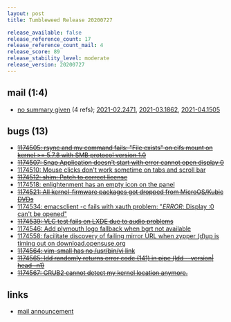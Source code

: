 ```yaml
---
layout: post
title: Tumbleweed Release 20200727

release_available: false
release_reference_count: 17
release_reference_count_mail: 4
release_score: 89
release_stability_level: moderate
release_version: 20200727
---
```


## mail (1:4)

- [no summary given](https://github.com/boombatower/tumbleweed-review/issues/10) (4 refs); [2021-02.2471](https://github.com/boombatower/tumbleweed-review/issues/10), [2021-03.1862](https://github.com/boombatower/tumbleweed-review/issues/10), [2021-04.1505](https://github.com/boombatower/tumbleweed-review/issues/10)

## bugs (13)

<!--more-->

- ~~[1174505: rsync and mv command fails: "File exists" on cifs mount on kernel >= 5.7.8 with SMB protocol version 1.0](https://bugzilla.opensuse.org/show_bug.cgi?id=1174505)~~
- ~~[1174507: Snap Application doesn't start with error cannot open display 0](https://bugzilla.opensuse.org/show_bug.cgi?id=1174507)~~
- [1174510: Mouse clicks don't work sometime on tabs and scroll bar](https://bugzilla.opensuse.org/show_bug.cgi?id=1174510)
- ~~[1174512: shim: Patch to correct license](https://bugzilla.opensuse.org/show_bug.cgi?id=1174512)~~
- [1174518: enlightenment has an empty icon on the panel](https://bugzilla.opensuse.org/show_bug.cgi?id=1174518)
- ~~[1174521: All kernel-firmware packages got dropped from MicroOS/Kubic DVDs](https://bugzilla.opensuse.org/show_bug.cgi?id=1174521)~~
- [1174534: emacsclient -c fails with xauth problem: "*ERROR*: Display :0 can't be opened"](https://bugzilla.opensuse.org/show_bug.cgi?id=1174534)
- ~~[1174539: VLC test fails on LXDE due to audio problems](https://bugzilla.opensuse.org/show_bug.cgi?id=1174539)~~
- [1174546: Add plymouth logo fallback when bgrt not available](https://bugzilla.opensuse.org/show_bug.cgi?id=1174546)
- [1174558: facilitate discovery of failing mirror URL when zypper (d)up is timing out on download.opensuse.org](https://bugzilla.opensuse.org/show_bug.cgi?id=1174558)
- ~~[1174564: vim-small has no /usr/bin/vi link](https://bugzilla.opensuse.org/show_bug.cgi?id=1174564)~~
- ~~[1174565: ldd randomly returns error code (141) in pipe (ldd --version| head -n1)](https://bugzilla.opensuse.org/show_bug.cgi?id=1174565)~~
- ~~[1174567: GRUB2 cannot detect my kernel location anymore.](https://bugzilla.opensuse.org/show_bug.cgi?id=1174567)~~



## links

- [mail announcement](https://github.com/boombatower/tumbleweed-review/issues/10)
